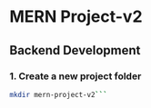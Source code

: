 # MERN Project-v2

## Backend Development

### 1. Create a new project folder

```bash 
mkdir mern-project-v2```
